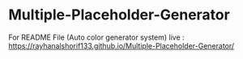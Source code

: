 # Multiple-Placeholder-Generator
For README File (Auto color generator system)
live : https://rayhanalshorif133.github.io/Multiple-Placeholder-Generator/
